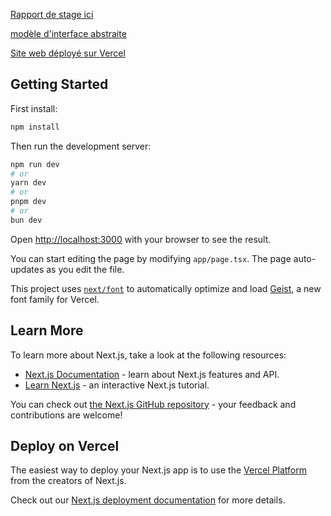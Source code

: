 [Rapport de stage ici](https://github.com/migesve/ProjetIHM2_LU_ESPINAL/blob/main/Rapport-ESPINAL-LU.pdf)

[modèle d'interface abstraite](https://www.figma.com/proto/oLhzUXhUd3uZVmkkP0BQ4I/IHM-CD38-Volley?node-id=0-1&t=kVkOSua9UTxsjE0s-1)

[Site web déployé sur Vercel](https://ihmcd38-migesves-projects.vercel.app/)

## Getting Started

First install:

```bash
npm install
```

Then run the development server:

```bash
npm run dev
# or
yarn dev
# or
pnpm dev
# or
bun dev
```

Open [http://localhost:3000](http://localhost:3000) with your browser to see the result.

You can start editing the page by modifying `app/page.tsx`. The page auto-updates as you edit the file.

This project uses [`next/font`](https://nextjs.org/docs/app/building-your-application/optimizing/fonts) to automatically optimize and load [Geist](https://vercel.com/font), a new font family for Vercel.

## Learn More

To learn more about Next.js, take a look at the following resources:

- [Next.js Documentation](https://nextjs.org/docs) - learn about Next.js features and API.
- [Learn Next.js](https://nextjs.org/learn) - an interactive Next.js tutorial.

You can check out [the Next.js GitHub repository](https://github.com/vercel/next.js) - your feedback and contributions are welcome!

## Deploy on Vercel

The easiest way to deploy your Next.js app is to use the [Vercel Platform](https://vercel.com/new?utm_medium=default-template&filter=next.js&utm_source=create-next-app&utm_campaign=create-next-app-readme) from the creators of Next.js.

Check out our [Next.js deployment documentation](https://nextjs.org/docs/app/building-your-application/deploying) for more details.

